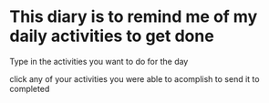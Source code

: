 # This diary is to remind me of my daily activities to get done

Type in the activities you want to do for the day 

click any of your activities you were able to acomplish 
to send it to completed 

